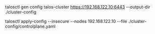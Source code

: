 talosctl gen config talos-cluster https://192.168.122.10:6443 --output-dir ./cluster-config

talosctl apply-config --insecure --nodes 192.168.122.10 --file ./cluster-config/controlplane.yaml
